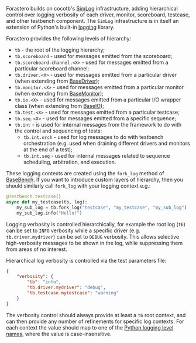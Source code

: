 Forastero builds on cocotb's
[SimLog](https://docs.cocotb.org/en/stable/_modules/cocotb/log.html) infrastructure,
adding hierarchical control over logging verbosity of each driver, monitor,
scoreboard, testcase, and other testbench component. The `SimLog` infrastructure
is in itself an extension of Python's built-in
[logging](https://docs.python.org/3/library/logging.html) library.

Forastero provides the following levels of hierarchy:

 * `tb` - the root of the logging hierarchy;
 * `tb.scoreboard` - used for messages emitted from the scoreboard;
 * `tb.scoreboard.channel.<X>` - used for messages emitted from a particular
   scoreboard channel;
 * `tb.driver.<X>` - used for messages emitted from a particular driver (when
   extending from [BaseDriver](./classes/driver.md));
 * `tb.monitor.<X>` - used for messages emitted from a particular monitor (when
   extending from [BaseMonitor](./classes/monitor.md));
 * `tb.io.<X>` - used for messages emitted from a particular I/O wrapper class
   (when extending from [BaseIO](./classes/io.md));
 * `tb.test.<X>` - used for messages emitted from a particular testcase;
 * `tb.seq.<X>` - used for messages emitted from a specific sequence;
 * `tb.int` - is used for internal messages from the framework to do with the
   control and sequencing of tests:
   * `tb.int.orch` - used for log messages to do with testbench orchestration
     (e.g. used when draining different drivers and monitors at the end of a
     test);
   * `tb.int.seq` - used for internal messages related to sequence scheduling,
     arbitration, and execution.

These logging contexts are created using the `fork_log` method of
[BaseBench](./classes/bench.md). If you want to introduce custom layers of
hierarchy, then you should similarly call `fork_log` with your logging context
e.g.:

```python
@Testbench.testcase()
async def my_testcase(tb, log):
    my_sub_log = tb.fork_log("testcase", "my_testcase", "my_sub_log")
    my_sub_log.info("Hello!")
```

Logging verbosity is controlled hierarchically, for example the root log (`tb`)
can be set to `INFO` verbosity while a specific driver (e.g. `tb.driver.mydriver`)
can be set to `DEBUG` verbosity. This allows selective high-verbosity messages
to be shown in the log, while suppressing them from areas of no interest.

Hierarchical log verbosity is controlled via the test parameters file:

```json
{
    "verbosity": {
        "tb": "info",
        "tb.driver.mydriver": "debug",
        "tb.testcase.mytestcase": "warning"
    }
}
```

The verbosity control should always provide at least a `tb` root context, and
can then provide any number of refinements for specific log contexts. For each
context the value should map to one of the
[Python logging level names](https://docs.python.org/3/library/logging.html#logging-levels),
where the value is case-insensitive.
